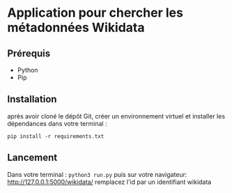 # Application pour chercher les métadonnées Wikidata

## Prérequis
- Python
- Pip

## Installation
après avoir cloné le dépôt Git,
créer un environnement virtuel et installer les dépendances dans votre terminal : 

`pip install -r requirements.txt`

## Lancement
Dans votre terminal :
`python3 run.py`
puis sur votre navigateur:
http://127.0.0.1:5000/wikidata/<id>
remplacez l'id par un identifiant wikidata

